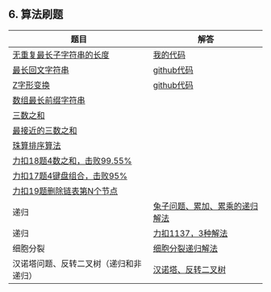 ## 6. 算法刷题

|题目|解答  |
|--|--|
|[无重复最长子字符串的长度](https://leetcode-cn.com/problems/longest-substring-without-repeating-characters/submissions/)  |  [我的代码](https://github.com/HouChenggong/springboot_dubbo/blob/master/tools/src/main/java/cn/net/health/tools/str/LengthOfLongestSubstring.java)|
|[最长回文字符串](https://leetcode-cn.com/problems/longest-palindromic-substring/)| [github代码](https://github.com/HouChenggong/springboot_dubbo/blob/master/tools/src/main/java/cn/net/health/tools/str/LongestPalindrome.java)  |
|[Z字形变换](https://leetcode-cn.com/problems/zigzag-conversion/)|[github代码](https://github.com/HouChenggong/springboot_dubbo/commit/2a17b3de081d26386e0160ae0a5a6d6635d74658)|
|[数组最长前缀字符串](https://github.com/HouChenggong/springboot_dubbo/blob/master/tools/src/main/java/cn/net/health/tools/list/ZuiChang.java)||
|[三数之和](https://github.com/HouChenggong/springboot_dubbo/blob/master/tools/src/main/java/cn/net/health/tools/list/SanShu.java)||
|[最接近的三数之和](https://github.com/HouChenggong/springboot_dubbo/blob/master/tools/src/main/java/cn/net/health/tools/list/SanShu.java)||
|[珠算排序算法](https://github.com/HouChenggong/springboot_dubbo/blob/master/tools/src/main/java/cn/net/health/tools/list/ThreadSort.java)||
|[力扣18题4数之和，击败99.55%](https://github.com/HouChenggong/springboot_dubbo/blob/master/tools/src/main/java/cn/net/health/tools/list/SiShu3.java)||
|[力扣17题4键盘组合，击败95%](https://github.com/HouChenggong/springboot_dubbo/blob/master/tools/src/main/java/cn/net/health/tools/list/JianPan.java)||
|[力扣19题删除链表第N个节点](https://github.com/HouChenggong/springboot_dubbo/blob/master/tools/src/main/java/cn/net/health/tools/node/ListNodeTest.java)||
|递归|[兔子问题、累加、累乘的递归解法](https://github.com/HouChenggong/springboot_dubbo/blob/master/user/user-mongodb/src/main/java/cn/net/health/user/test/Digui.java)|
|递归|[力扣1137，3种解法](https://github.com/HouChenggong/springboot_dubbo/blob/master/tools/src/main/java/cn/net/health/tools/digui/TbNx.java)|
|细胞分裂|[细胞分裂递归解法](https://github.com/HouChenggong/springboot_dubbo/blob/master/tools/src/main/java/cn/net/health/tools/digui/Cell.java)|
|汉诺塔问题、反转二叉树（递归和非递归）|[汉诺塔、反转二叉树](https://github.com/HouChenggong/springboot_dubbo/blob/master/tools/src/main/java/cn/net/health/tools/digui/FanZhuanTree.java)|
